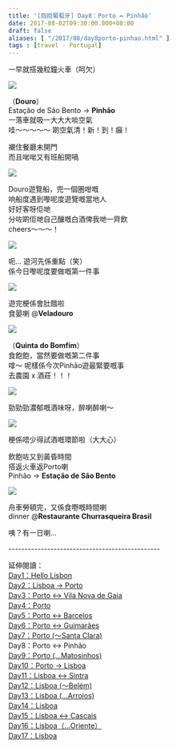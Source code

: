 ```yaml
---
title: '[抱抱葡萄牙] Day8：Porto ↔ Pinhão'
date: 2017-08-02T09:30:00.000+08:00
draft: false
aliases: [ "/2017/08/day8porto-pinhao.html" ]
tags : [travel - Portugal]
---
```


一早就搭幾粒鐘火車（呵欠）  

[![](https://c1.staticflickr.com/5/4297/35616872250_db2dab75a5_z.jpg)](https://c1.staticflickr.com/5/4297/35616872250_db2dab75a5_z.jpg)

（**Douro**）  
Estação de São Bento → **Pinhão**  
一落車就吸一大大大啖空氣  
哇～～～～～ 啲空氣清！新！到！癲！  
  
襯住餐廳未開門  
而且啱啱又有班船開喎  
  
  

[![](https://c1.staticflickr.com/5/4324/35233980243_d77d0e8afb_z.jpg)](https://c1.staticflickr.com/5/4324/35233980243_d77d0e8afb_z.jpg)

Douro遊覽船，兜一個圈咁嘅  
响船度遇到嚟呢度遊覽嘅當地人  
好好客呀佢哋  
分咗啲佢哋自己釀嘅白酒俾我哋一齊飲  
cheers～～～！  

[![](https://c1.staticflickr.com/5/4293/35204821634_5e8593b8a8_z.jpg)](https://c1.staticflickr.com/5/4293/35204821634_5e8593b8a8_z.jpg)

呃... 遊河先係重點（笑）  
係今日嚟呢度要做嘅第一件事  

[![](https://c1.staticflickr.com/5/4299/35910368541_1b91a4d4d1_z.jpg)](https://c1.staticflickr.com/5/4299/35910368541_1b91a4d4d1_z.jpg)

遊完梗係會肚餓啦  
食晏喇 @**Veladouro**  

[![](https://c1.staticflickr.com/5/4312/35873696442_626614e680_z.jpg)](https://c1.staticflickr.com/5/4312/35873696442_626614e680_z.jpg)

（**Quinta do Bomfim**）  
食飽飽，當然要做嘅第二件事  
嗱～ 呢樣係今次Pinhão遊最緊要嘅事  
去農園 x 酒莊！！！  

[![](https://c1.staticflickr.com/5/4293/35234554533_e23dbc5bee_z.jpg)](https://c1.staticflickr.com/5/4293/35234554533_e23dbc5bee_z.jpg)

勁勁勁濃郁嘅酒味呀，醉喇醉喇～  

[![](https://c1.staticflickr.com/5/4326/35873694022_21c8732d29_z.jpg)](https://c1.staticflickr.com/5/4326/35873694022_21c8732d29_z.jpg)

梗係唔少得試酒嘅環節啦（大大心）  
  
飲飽咗又到黃昏時間  
搭返火車返Porto喇  
Pinhão → **Estação de São Bento**  
  
  

[![](https://c1.staticflickr.com/5/4295/35655447010_df5389e448_z.jpg)](https://c1.staticflickr.com/5/4295/35655447010_df5389e448_z.jpg)

舟車勞頓完，又係食嘢嘅時間喇  
dinner @**Restaurante Churrasqueira Brasil**  
  
  
咦？有一日喇...  
  
\-----------------------------------------------  
  
延伸閱讀：  
[Day1：Hello Lisbon](https://www.hidie.net/2017/07/day1hello-lisbon.html)  
[Day2：Lisboa → Porto](https://www.hidie.net/2017/07/day2lisboa-porto.html)  
[Day3：Porto ↔ Vila Nova de Gaia](https://www.hidie.net/2017/07/day3porto-vila-nova-de-gaia.html)  
[Day4：Porto](http://www.hidie.net/2017/07/day4porto.html)  
[Day5：Porto ↔ Barcelos](http://www.hidie.net/2017/07/day5porto-barcelos.html)  
[Day6：Porto ↔ Guimarães](http://www.hidie.net/2017/07/day6porto-guimaraes.html)  
[Day7：Porto (～Santa Clara)](http://www.hidie.net/2017/08/day7porto-santa-clara.html)  
Day8：Porto ↔ Pinhão  
[Day9：Porto (...Matosinhos)](http://www.hidie.net/2017/08/day9porto-matosinhos.html)  
[Day10：Porto → Lisboa](http://www.hidie.net/2017/08/day10porto-lisboa.html)  
[Day11：Lisboa ↔ Sintra](http://www.hidie.net/2017/08/day11lisboa-sintra.html)  
[Day12：Lisboa (～Belém)](http://www.hidie.net/2017/08/day12lisboa-belem.html)  
[Day13：Lisboa (...Arroios)](http://www.hidie.net/2017/08/day13lisboa-arroios.html)  
[Day14：Lisboa](http://www.hidie.net/2017/08/day14lisboa.html)  
[Day15：Lisboa ↔ Cascais](http://www.hidie.net/2017/08/day15lisboa-cascais.html)  
[Day16：Lisboa（...Oriente）](http://www.hidie.net/2017/08/day16lisboaoriente.html)  
[Day17：Lisboa](http://www.hidie.net/2017/08/day17lisboa.html)